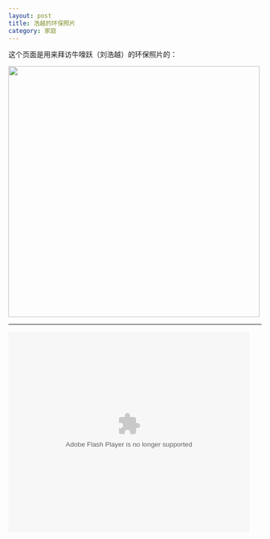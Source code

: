 ```yaml
---
layout: post
title: 浩越的环保照片	
category: 家庭
---
```


这个页面是用来拜访牛嚎跃（刘浩越）的环保照片的：

<div>
	<img style="width:500px;" src="http://pic.qiantucdn.com/58pic/13/20/62/82Q58PIC6NU_1024.jpg" alt="">
</div>
<hr>
<embed src="http://static.video.qq.com/TPout.swf?vid=t0306siq9ar&auto=0" allowFullScreen="true" quality="high" width="480" height="400" align="middle" allowScriptAccess="always" type="application/x-shockwave-flash"/>